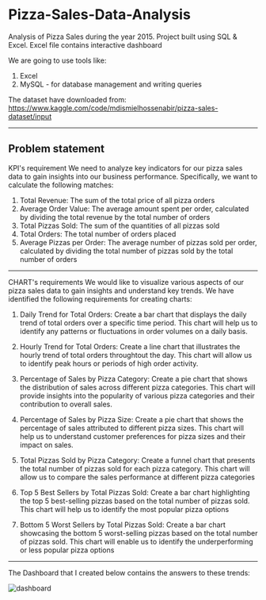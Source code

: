 # Pizza-Sales-Data-Analysis
Analysis of Pizza Sales during the year 2015. Project built using SQL &amp; Excel. Excel file contains interactive dashboard

We are going to use tools like: 
1. Excel
2. MySQL - for database management and writing queries


The dataset have downloaded from: https://www.kaggle.com/code/mdismielhossenabir/pizza-sales-dataset/input

------------------------------------------------------------------------------------------------------------------------------
Problem statement
------------------------------------------------------------------------------------------------------------------------------

KPI's requirement
We need to analyze key indicators for our pizza sales data to gain insights into our business performance.
Specifically, we want to calculate the following matches:

1. Total Revenue: The sum of the total price of all pizza orders
2. Average Order Value: The average amount spent per order, calculated by dividing the total revenue 
by the total number of orders
3. Total Pizzas Sold: The sum of the quantities of all pizzas sold
4. Total Orders: The total number of orders placed
5. Average Pizzas per Order: The average number of pizzas sold per order, calculated by dividing the total number of 
pizzas sold by the total number of orders

------------------------------------------------------------------------------------------------------------------------------


CHART's requirements
We would like to visualize various aspects of our pizza sales data to gain insights and understand key trends. 
We have identified the following requirements for creating charts:

1. Daily Trend for Total Orders: 
Create a bar chart that displays the daily trend of total orders over a specific time period. This chart will help us to 
identify any patterns or fluctuations in order volumes on a daily basis.

2. Hourly Trend for Total Orders:
Create a line chart that illustrates the hourly trend of total orders throughtout the day. This chart will allow us to 
identify peak hours or periods of high order activity.

3. Percentage of Sales by Pizza Category:
Create a pie chart that shows the distribution of sales across different pizza categories. This chart will provide insights
into the popularity of various pizza categories and their contribution to overall sales.

4. Percentage of Sales by Pizza Size:
Create a pie chart that shows the percentage of sales attributed to different pizza sizes. This chart will help us to
understand customer preferences for pizza sizes and their impact on sales.

5. Total Pizzas Sold by Pizza Category:
Create a funnel chart that presents the total number of pizzas sold for each pizza category. This chart will allow us to compare the 
sales performance at different pizza categories

6. Top 5 Best Sellers by Total Pizzas Sold:
Create a bar chart highlighting the top 5 best-selling pizzas based on the total number of pizzas sold. This chart will
help us to identify the most popular pizza options

7. Bottom 5 Worst Sellers by Total Pizzas Sold:
Create a bar chart showcasing the bottom 5 worst-selling pizzas based on the total number of pizzas sold. This chart will
enable us to identify the underperforming or less popular pizza options

------------------------------------------------------------------------------------------------------------------------------
The Dashboard that I created below contains the answers to these trends:

![dashboard](https://github.com/user-attachments/assets/e1bf8cd8-a81f-45e8-9ad2-029e89f5657f)
